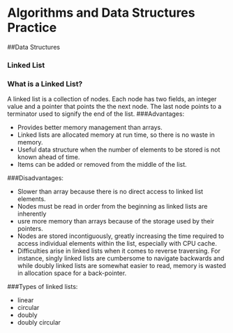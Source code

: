 # Algorithms and Data Structures Practice

##Data Structures
### Linked List

### What is a Linked List?
A linked list is a collection of nodes. Each node has two fields, an integer value and a pointer that points the the next node. The last node points to a terminator used to signify the end of the list.
###Advantages:
* Provides better memory management than arrays.
* Linked lists are allocated memory at run time, so there is no waste in memory.
* Useful data structure when the number of elements to be stored is not known ahead of time.
* Items can be added or removed from the middle of the list.

###Disadvantages:
* Slower than array because there is no direct access to linked list elements.
* Nodes must be read in order from the beginning as linked lists are inherently
* usre more memory than arrays because of the storage used by their pointers.
* Nodes are stored incontiguously, greatly increasing the time required to access individual elements within the list, especially with CPU cache.
* Difficulties arise in linked lists when it comes to reverse traversing. For instance, singly linked lists are cumbersome to navigate backwards and while doubly linked lists are somewhat easier to read, memory is wasted in allocation space for a back-pointer.

###Types of linked lists:
* linear
* circular
* doubly
* doubly circular
